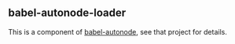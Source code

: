babel-autonode-loader
---------------------

This is a component of [babel-autonode](https://www.npmjs.com/package/babel-autonode), see that project for details.
